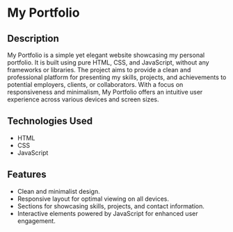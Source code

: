 # My Portfolio

## Description
My Portfolio is a simple yet elegant website showcasing my personal portfolio. It is built using pure HTML, CSS, and JavaScript, without any frameworks or libraries. The project aims to provide a clean and professional platform for presenting my skills, projects, and achievements to potential employers, clients, or collaborators. With a focus on responsiveness and minimalism, My Portfolio offers an intuitive user experience across various devices and screen sizes.

## Technologies Used
- HTML
- CSS
- JavaScript

## Features
- Clean and minimalist design.
- Responsive layout for optimal viewing on all devices.
- Sections for showcasing skills, projects, and contact information.
- Interactive elements powered by JavaScript for enhanced user engagement.
